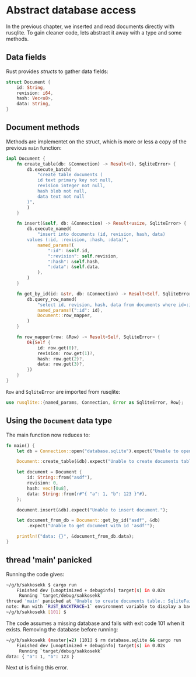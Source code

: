 # Abstract database access
In the previous chapter, we inserted and read documents directly with rusqlite. To gain cleaner code, lets abstract it away with a type and some methods.

## Data fields
Rust provides *structs* to gather data fields:

```rust
struct Document {
    id: String,
    revision: i64,
    hash: Vec<u8>,
    data: String,
}
```

## Document methods
Methods are implementet on the struct, which is more or less a copy of the previous `main` function:

```rust
impl Document {
    fn create_table(db: &Connection) -> Result<(), SqliteError> {
        db.execute_batch(
            "create table documents (
            id text primary key not null,
            revision integer not null,
            hash blob not null,
            data text not null
        )",
        )
    }

    fn insert(&self, db: &Connection) -> Result<usize, SqliteError> {
        db.execute_named(
            "insert into documents (id, revision, hash, data)
        values (:id, :revision, :hash, :data)",
            named_params!(
                ":id": &self.id,
                ":revision": self.revision,
                ":hash": &self.hash,
                ":data": &self.data,
            ),
        )
    }

    fn get_by_id(id: &str, db: &Connection) -> Result<Self, SqliteError> {
        db.query_row_named(
            "select id, revision, hash, data from documents where id=:id",
            named_params!(":id": id),
            Document::row_mapper,
        )
    }

    fn row_mapper(row: &Row) -> Result<Self, SqliteError> {
        Ok(Self {
            id: row.get(0)?,
            revision: row.get(1)?,
            hash: row.get(2)?,
            data: row.get(3)?,
        })
    }
}
```

`Row` and `SqliteError` are imported from rusqlite:

```rust
use rusqlite::{named_params, Connection, Error as SqliteError, Row};
```

## Using the `Document` data type
The main function now reduces to:

```rust
fn main() {
    let db = Connection::open("database.sqlite").expect("Unable to open 'database.sqlite'.");

    Document::create_table(&db).expect("Unable to create documents table.");

    let document = Document {
        id: String::from("asdf"),
        revision: 0,
        hash: vec![0u8],
        data: String::from(r#"{ "a": 1, "b": 123 }"#),
    };

    document.insert(&db).expect("Unable to insert document.");

    let document_from_db = Document::get_by_id("asdf", &db)
        .expect("Unable to get document with id 'asdf'");

    println!("data: {}", &document_from_db.data);
}
```

## thread 'main' panicked
Running the code gives:

```sh
~/g/b/sakkosekk $ cargo run
    Finished dev [unoptimized + debuginfo] target(s) in 0.02s
     Running `target/debug/sakkosekk`
thread 'main' panicked at 'Unable to create documents table.: SqliteFailure(Error { code: Unknown, extended_code: 1 }, Some("table documents already exists"))', src/libcore/result.rs:999:5
note: Run with `RUST_BACKTRACE=1` environment variable to display a backtrace.
~/g/b/sakkosekk [101] $
```

The code assumes a missing database and fails with exit code 101 when it exists. Removing the database before running:

```sh
~/g/b/sakkosekk (master|✚2) [101] $ rm database.sqlite && cargo run
    Finished dev [unoptimized + debuginfo] target(s) in 0.02s
     Running `target/debug/sakkosekk`
data: { "a": 1, "b": 123 }
```

Next ut is fixing this error.
